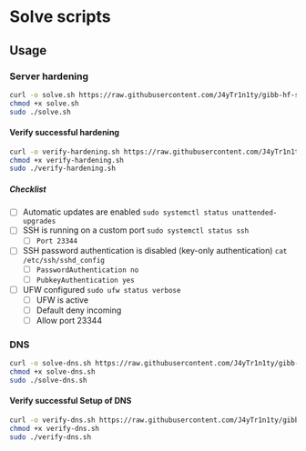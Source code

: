 # Solve scripts

## Usage

### Server hardening

```bash
curl -o solve.sh https://raw.githubusercontent.com/J4yTr1n1ty/gibb-hf-sa-1-solve/refs/heads/main/solve.sh
chmod +x solve.sh
sudo ./solve.sh
```

#### Verify successful hardening

```bash
curl -o verify-hardening.sh https://raw.githubusercontent.com/J4yTr1n1ty/gibb-hf-sa-1-solve/refs/heads/main/verify-hardening.sh
chmod +x verify-hardening.sh
sudo ./verify-hardening.sh
```

##### Checklist

- [ ] Automatic updates are enabled `sudo systemctl status unattended-upgrades`
- [ ] SSH is running on a custom port `sudo systemctl status ssh`
  - [ ] `Port 23344`
- [ ] SSH password authentication is disabled (key-only authentication) `cat /etc/ssh/sshd_config`
  - [ ] `PasswordAuthentication no`
  - [ ] `PubkeyAuthentication yes`
- [ ] UFW configured `sudo ufw status verbose`
  - [ ] UFW is active
  - [ ] Default deny incoming
  - [ ] Allow port 23344

### DNS

```bash
curl -o solve-dns.sh https://raw.githubusercontent.com/J4yTr1n1ty/gibb-hf-sa-1-solve/refs/heads/main/solve-dns.sh
chmod +x solve-dns.sh
sudo ./solve-dns.sh
```

#### Verify successful Setup of DNS

```bash
curl -o verify-dns.sh https://raw.githubusercontent.com/J4yTr1n1ty/gibb-hf-sa-1-solve/refs/heads/main/verify-dns.sh
chmod +x verify-dns.sh
sudo ./verify-dns.sh
```

